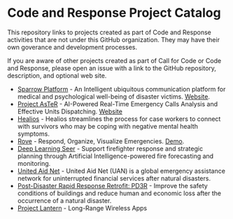 # Code and Response Project Catalog
This repository links to projects created as part of Code and Response activities that are not under this GitHub organization. They may have their own goverance and development processes.

If you are aware of other projects created as part of Call for Code or Code and Response, please open an issue with a link to the GitHub repository, description, and optional web site.

* [Sparrow Platform](https://github.com/sparrow-platform) - An Intelligent ubiquitous communication platform for medical and psychological well-being of disaster victims. [Website](https://sparrow-platform.com/).
* [Project AsTeR](https://github.com/Project-AsTeR/) - AI-Powered Real-Time Emergency Calls Analysis and Effective Units Dispatching. [Website](http://www.project-aster.com/)
* [Healios](https://gitlab.com/xuelongmu1/healios-ibm) - Healios streamlines the process for case workers to connect with survivors who may be coping with negative mental health symptoms.
* [Rove](https://github.com/bryanhpchiang/Rove) - Respond, Organize, Visualize Emergencies. [Demo](https://rove.mybluemix.net/).
* [Deep Learning Seer](https://www.dlseer.com/) - Support firefighter response and strategic planning through Artificial Intelligence-powered fire forecasting and monitoring.
* [United Aid Net](https://github.com/cellchip/kai) - United Aid Net (UAN) is a global emergency assistance network for uninterrupted financial services after natural disasters.
* [Post-Disaster Rapid Response Retrofit: PD3R](https://github.com/Build-Change/call_for_code) - Improve the safety conditions of buildings and reduce human and economic loss after the occurrence of a natural disaster.
* [Project Lantern](https://github.com/lantern-works) - Long-Range Wireless Apps

